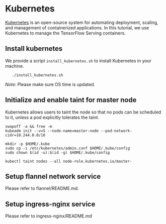  # Kubernetes
[Kubernetes](https://kubernetes.io/docs/concepts/overview/what-is-kubernetes/)
is an open-source system for automating deployment, scaling, and management of
containerized applications.
In this tutorial, we use Kubernetes to manage the TensorFlow Serving containers.

## Install kubernetes
We provide a script `install_kubernetes.sh` to install Kubernetes in your machine.

```
   ./install_kubernetes.sh
```
*Note*: Please make sure OS time is updated.

## Initialize and enable taint for master node
Kubernetes allows users to taint the node so that no pods can be scheduled to it,
unless a pod explicitly tolerates the taint.

```
swapoff -a && free -m
kubeadm init --v=5 --node-name=master-node --pod-network-cidr=10.244.0.0/16

mkdir -p $HOME/.kube
sudo cp -i /etc/kubernetes/admin.conf $HOME/.kube/config
sudo chown $(id -u):$(id -g) $HOME/.kube/config

kubectl taint nodes --all node-role.kubernetes.io/master-
```

## Setup flannel network service
Please refer to flannel/README.md.

## Setup ingress-nginx service
Please refer to ingress-nginx/README.md
